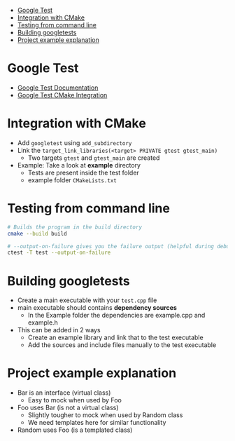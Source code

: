 - [Google Test](#google-test)
- [Integration with CMake](#integration-with-cmake)
- [Testing from command line](#testing-from-command-line)
- [Building googletests](#building-googletests)
- [Project example explanation](#project-example-explanation)

# Google Test

- [Google Test Documentation](https://github.com/google/googletest/blob/master/googletest/docs/primer.md)
- [Google Test CMake Integration](https://www.youtube.com/watch?v=Lp1ifh9TuFI)


# Integration with CMake

- Add `googletest` using `add_subdirectory`
- Link the `target_link_libraries(<target> PRIVATE gtest gtest_main)`
  - Two targets `gtest` and `gtest_main` are created
- Example: Take a look at **example** directory
  - Tests are present inside the test folder
  - example folder `CMakeLists.txt`

# Testing from command line

```bash
# Builds the program in the build directory
cmake --build build

# --output-on-failure gives you the failure output (helpful during debugging)
ctest -T test --output-on-failure
```

# Building googletests

- Create a main executable with your `test.cpp` file
- main executable should contains **dependency sources**
  - In the Example folder the dependencies are example.cpp and example.h
- This can be added in 2 ways
  - Create an example library and link that to the test executable
  - Add the sources and include files manually to the test executable


# Project example explanation

- Bar is an interface (virtual class)
  - Easy to mock when used by Foo
- Foo uses Bar (is not a virtual class)
  - Slightly tougher to mock when used by Random class
  - We need templates here for similar functionality
- Random uses Foo (is a templated class)
